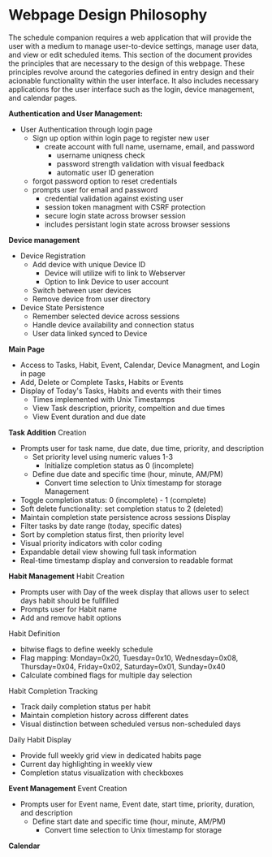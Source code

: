 # Webpage Design Philosophy

The schedule companion requires a web application that will provide the user with a medium to manage user-to-device settings, manage user data, and view or edit scheduled items. This section of the document provides the principles that are necessary to the design of this webpage. These principles revolve around the categories defined in entry design and their acionable functionality within the user interface. It also includes necessary applications for the user interface such as the login, device management, and calendar pages. 


**Authentication and User Management:**

- User Authentication through login page
    - Sign up option within login page to register new user
        - create account with full name, username, email, and password
            - username uniqness check
            - password strength validation with visual feedback
            - automatic user ID generation 
    - forgot password option to reset credentials
    - prompts user for email and password 
        - credential validation against existing user
        - session token managment with CSRF protection
        - secure login state across browser session
        - includes persistant login state across browser sessions

**Device management**

- Device Registration
    - Add device with unique Device ID
        - Device will utilize wifi to link to Webserver
        - Option to link Device to user account
    - Switch between user devices 
    - Remove device from user directory
- Device State Persistence
    - Remember selected device across sessions
    - Handle device availability and connection status
    - User data linked synced to Device
    

**Main Page**

- Access to Tasks, Habit, Event, Calendar, Device Managment, and Login in page
- Add, Delete or Complete Tasks, Habits or Events
- Display of Today's Tasks, Habits and events with their times
    - Times implemented with Unix Timestamps
    - View Task description, priority, compeltion and due times
    - View Event duration and due date

**Task Addition** 
Creation
- Prompts user for task name, due date, due time, priority, and description
    - Set priority level using numeric values 1-3
        - Initialize completion status as 0 (incomplete)
    - Define due date and specific time (hour, minute, AM/PM)
        - Convert time selection to Unix timestamp for storage
Management
- Toggle completion status: 0 (incomplete) - 1 (complete)
- Soft delete functionality: set completion status to 2 (deleted)
- Maintain completion state persistence across sessions
Display
- Filter tasks by date range (today, specific dates)
- Sort by completion status first, then priority level
- Visual priority indicators with color coding
- Expandable detail view showing full task information
- Real-time timestamp display and conversion to readable format

**Habit Management**
Habit Creation 
- Prompts user with Day of the week display that allows user to select days habit should be fullfilled
- Prompts user for Habit name
- Add and remove habit options 

Habit Definition
- bitwise flags to define weekly schedule
- Flag mapping: Monday=0x20, Tuesday=0x10, Wednesday=0x08, Thursday=0x04, Friday=0x02, Saturday=0x01, Sunday=0x40
- Calculate combined flags for multiple day selection

Habit Completion Tracking
- Track daily completion status per habit
- Maintain completion history across different dates
- Visual distinction between scheduled versus non-scheduled days

Daily Habit Display
- Provide full weekly grid view in dedicated habits page
- Current day highlighting in weekly view
- Completion status visualization with checkboxes

**Event Management**
Event Creation 
- Prompts user for Event name, Event date, start time, priority, duration, and description
    - Define start date and specific time (hour, minute, AM/PM)
        - Convert time selection to Unix timestamp for storage


**Calendar**
